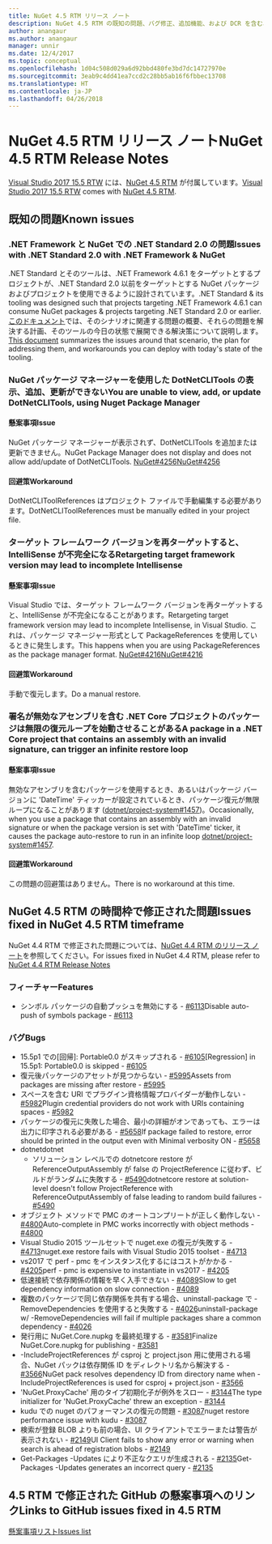 ```yaml
---
title: NuGet 4.5 RTM リリース ノート
description: NuGet 4.5 RTM の既知の問題、バグ修正、追加機能、および DCR を含む、そのリリース ノートです。
author: anangaur
ms.author: anangaur
manager: unnir
ms.date: 12/4/2017
ms.topic: conceptual
ms.openlocfilehash: 1d04c508d029a6d92bbd480fe3bd7dc14727970e
ms.sourcegitcommit: 3eab9c4dd41ea7ccd2c28bb5ab16f6fbbec13708
ms.translationtype: HT
ms.contentlocale: ja-JP
ms.lasthandoff: 04/26/2018
---
```

# <a name="nuget-45-rtm-release-notes"></a><span data-ttu-id="dad67-103">NuGet 4.5 RTM リリース ノート</span><span class="sxs-lookup"><span data-stu-id="dad67-103">NuGet 4.5 RTM Release Notes</span></span>

<span data-ttu-id="dad67-104">[Visual Studio 2017 15.5 RTW](https://www.visualstudio.com/news/releasenotes/vs2017-relnotes) には、[NuGet 4.5 RTM](https://dist.nuget.org/win-x86-commandline/v4.5.0/nuget.exe) が付属しています。</span><span class="sxs-lookup"><span data-stu-id="dad67-104">[Visual Studio 2017 15.5 RTW](https://www.visualstudio.com/news/releasenotes/vs2017-relnotes) comes with [NuGet 4.5 RTM](https://dist.nuget.org/win-x86-commandline/v4.5.0/nuget.exe).</span></span>

## <a name="known-issues"></a><span data-ttu-id="dad67-105">既知の問題</span><span class="sxs-lookup"><span data-stu-id="dad67-105">Known issues</span></span>

### <a name="issues-with-net-standard-20-with-net-framework--nuget"></a><span data-ttu-id="dad67-106">.NET Framework と NuGet での .NET Standard 2.0 の問題</span><span class="sxs-lookup"><span data-stu-id="dad67-106">Issues with .NET Standard 2.0 with .NET Framework & NuGet</span></span> 

<span data-ttu-id="dad67-107">.NET Standard とそのツールは、.NET Framework 4.6.1 をターゲットとするプロジェクトが、.NET Standard 2.0 以前をターゲットとする NuGet パッケージおよびプロジェクトを使用できるように設計されています。</span><span class="sxs-lookup"><span data-stu-id="dad67-107">.NET Standard & its tooling was designed such that projects targeting .NET Framework 4.6.1 can consume NuGet packages & projects targeting .NET Standard 2.0 or earlier.</span></span> <span data-ttu-id="dad67-108">[このドキュメント](https://github.com/dotnet/standard/issues/481)では、そのシナリオに関連する問題の概要、それらの問題を解決する計画、そのツールの今日の状態で展開できる解決策について説明します。</span><span class="sxs-lookup"><span data-stu-id="dad67-108">[This document](https://github.com/dotnet/standard/issues/481) summarizes the issues around that scenario, the plan for addressing them, and workarounds you can deploy with today's state of the tooling.</span></span>

### <a name="you-are-unable-to-view-add-or-update-dotnetclitools-using-nuget-package-manager"></a><span data-ttu-id="dad67-109">NuGet パッケージ マネージャーを使用した DotNetCLITools の表示、追加、更新ができない</span><span class="sxs-lookup"><span data-stu-id="dad67-109">You are unable to view, add, or update DotNetCLITools, using Nuget Package Manager</span></span>

#### <a name="issue"></a><span data-ttu-id="dad67-110">懸案事項</span><span class="sxs-lookup"><span data-stu-id="dad67-110">Issue</span></span>

<span data-ttu-id="dad67-111">NuGet パッケージ マネージャーが表示されず、DotNetCLITools を追加または更新できません。</span><span class="sxs-lookup"><span data-stu-id="dad67-111">NuGet Package Manager does not display and does not allow add/update of DotNetCLITools.</span></span> [<span data-ttu-id="dad67-112">NuGet#4256</span><span class="sxs-lookup"><span data-stu-id="dad67-112">NuGet#4256</span></span>](https://github.com/NuGet/Home/issues/4256)

#### <a name="workaround"></a><span data-ttu-id="dad67-113">回避策</span><span class="sxs-lookup"><span data-stu-id="dad67-113">Workaround</span></span>

<span data-ttu-id="dad67-114">DotNetCLIToolReferences はプロジェクト ファイルで手動編集する必要があります。</span><span class="sxs-lookup"><span data-stu-id="dad67-114">DotNetCLIToolReferences must be manually edited in your project file.</span></span>

### <a name="retargeting-target-framework-version-may-lead-to-incomplete-intellisense"></a><span data-ttu-id="dad67-115">ターゲット フレームワーク バージョンを再ターゲットすると、IntelliSense が不完全になる</span><span class="sxs-lookup"><span data-stu-id="dad67-115">Retargeting target framework version may lead to incomplete Intellisense</span></span>

#### <a name="issue"></a><span data-ttu-id="dad67-116">懸案事項</span><span class="sxs-lookup"><span data-stu-id="dad67-116">Issue</span></span>

<span data-ttu-id="dad67-117">Visual Studio では、ターゲット フレームワーク バージョンを再ターゲットすると、IntelliSense が不完全になることがあります。</span><span class="sxs-lookup"><span data-stu-id="dad67-117">Retargeting target framework version may lead to incomplete Intellisense, in Visual Studio.</span></span> <span data-ttu-id="dad67-118">これは、パッケージ マネージャー形式として PackageReferences を使用しているときに発生します。</span><span class="sxs-lookup"><span data-stu-id="dad67-118">This happens when you are using PackageReferences as the package manager format.</span></span> [<span data-ttu-id="dad67-119">NuGet#4216</span><span class="sxs-lookup"><span data-stu-id="dad67-119">NuGet#4216</span></span>](https://github.com/NuGet/Home/issues/4216)

#### <a name="workaround"></a><span data-ttu-id="dad67-120">回避策</span><span class="sxs-lookup"><span data-stu-id="dad67-120">Workaround</span></span>

<span data-ttu-id="dad67-121">手動で復元します。</span><span class="sxs-lookup"><span data-stu-id="dad67-121">Do a manual restore.</span></span>

### <a name="a-package-in-a-net-core-project-that-contains-an-assembly-with-an-invalid-signature-can-trigger-an-infinite-restore-loop"></a><span data-ttu-id="dad67-122">署名が無効なアセンブリを含む .NET Core プロジェクトのパッケージは無限の復元ループを始動させることがある</span><span class="sxs-lookup"><span data-stu-id="dad67-122">A package in a .NET Core project that contains an assembly with an invalid signature, can trigger an infinite restore loop</span></span>

#### <a name="issue"></a><span data-ttu-id="dad67-123">懸案事項</span><span class="sxs-lookup"><span data-stu-id="dad67-123">Issue</span></span>

<span data-ttu-id="dad67-124">無効なアセンブリを含むパッケージを使用するとき、あるいはパッケージ バージョンに 'DateTime' ティッカーが設定されているとき、パッケージ復元が無限ループになることがあります ([dotnet/project-system#1457](https://github.com/dotnet/project-system/issues/1457))。</span><span class="sxs-lookup"><span data-stu-id="dad67-124">Occasionally, when you use a package that contains an assembly with an invalid signature or when the package version is set with 'DateTime' ticker, it causes the package auto-restore to run in an infinite loop [dotnet/project-system#1457](https://github.com/dotnet/project-system/issues/1457).</span></span>

#### <a name="workaround"></a><span data-ttu-id="dad67-125">回避策</span><span class="sxs-lookup"><span data-stu-id="dad67-125">Workaround</span></span>

<span data-ttu-id="dad67-126">この問題の回避策はありません。</span><span class="sxs-lookup"><span data-stu-id="dad67-126">There is no workaround at this time.</span></span>

## <a name="issues-fixed-in-nuget-45-rtm-timeframe"></a><span data-ttu-id="dad67-127">NuGet 4.5 RTM の時間枠で修正された問題</span><span class="sxs-lookup"><span data-stu-id="dad67-127">Issues fixed in NuGet 4.5 RTM timeframe</span></span>

<span data-ttu-id="dad67-128">NuGet 4.4 RTM で修正された問題については、[NuGet 4.4 RTM のリリース ノート](../release-notes/nuget-4.4-RTM.md)を参照してください。</span><span class="sxs-lookup"><span data-stu-id="dad67-128">For issues fixed in NuGet 4.4 RTM, please refer to [NuGet 4.4 RTM Release Notes](../release-notes/nuget-4.4-RTM.md)</span></span> 

### <a name="features"></a><span data-ttu-id="dad67-129">フィーチャー</span><span class="sxs-lookup"><span data-stu-id="dad67-129">Features</span></span>

- <span data-ttu-id="dad67-130">シンボル パッケージの自動プッシュを無効にする - [#6113](https://github.com/NuGet/Home/issues/6113)</span><span class="sxs-lookup"><span data-stu-id="dad67-130">Disable auto-push of symbols package - [#6113](https://github.com/NuGet/Home/issues/6113)</span></span>

### <a name="bugs"></a><span data-ttu-id="dad67-131">バグ</span><span class="sxs-lookup"><span data-stu-id="dad67-131">Bugs</span></span>

- <span data-ttu-id="dad67-132">15.5p1 での[回帰]: Portable0.0 がスキップされる - [#6105](https://github.com/NuGet/Home/issues/6105)</span><span class="sxs-lookup"><span data-stu-id="dad67-132">[Regression] in 15.5p1: Portable0.0 is skipped - [#6105](https://github.com/NuGet/Home/issues/6105)</span></span>
- <span data-ttu-id="dad67-133">復元後パッケージのアセットが見つからない - [#5995](https://github.com/NuGet/Home/issues/5995)</span><span class="sxs-lookup"><span data-stu-id="dad67-133">Assets from packages are missing after restore - [#5995](https://github.com/NuGet/Home/issues/5995)</span></span>
- <span data-ttu-id="dad67-134">スペースを含む URI でプラグイン資格情報プロバイダーが動作しない - [#5982](https://github.com/NuGet/Home/issues/5982)</span><span class="sxs-lookup"><span data-stu-id="dad67-134">Plugin credential providers do not work with URIs containing spaces - [#5982](https://github.com/NuGet/Home/issues/5982)</span></span>
- <span data-ttu-id="dad67-135">パッケージの復元に失敗した場合、最小の詳細がオンであっても、エラーは出力に印字される必要がある - [#5658](https://github.com/NuGet/Home/issues/5658)</span><span class="sxs-lookup"><span data-stu-id="dad67-135">If package failed to restore, error should be printed in the output even with Minimal verbosity ON - [#5658](https://github.com/NuGet/Home/issues/5658)</span></span>
- <span data-ttu-id="dad67-136">dotnet</span><span class="sxs-lookup"><span data-stu-id="dad67-136">dotnet</span></span>
  - <span data-ttu-id="dad67-137">ソリューション レベルでの dotnetcore restore が ReferenceOutputAssembly が false の ProjectReference に従わず、ビルドがランダムに失敗する - [#5490](https://github.com/NuGet/Home/issues/5490)</span><span class="sxs-lookup"><span data-stu-id="dad67-137">dotnetcore restore at solution-level doesn't follow ProjectReference with ReferenceOutputAssembly of false leading to random build failures - [#5490](https://github.com/NuGet/Home/issues/5490)</span></span>
- <span data-ttu-id="dad67-138">オブジェクト メソッドで PMC のオートコンプリートが正しく動作しない - [#4800](https://github.com/NuGet/Home/issues/4800)</span><span class="sxs-lookup"><span data-stu-id="dad67-138">Auto-complete in PMC works incorrectly with object methods - [#4800](https://github.com/NuGet/Home/issues/4800)</span></span>
- <span data-ttu-id="dad67-139">Visual Studio 2015 ツールセットで nuget.exe の復元が失敗する - [#4713](https://github.com/NuGet/Home/issues/4713)</span><span class="sxs-lookup"><span data-stu-id="dad67-139">nuget.exe restore fails with Visual Studio 2015 toolset - [#4713](https://github.com/NuGet/Home/issues/4713)</span></span>
- <span data-ttu-id="dad67-140">vs2017 で perf - pmc をインスタンス化するにはコストがかかる - [#4205](https://github.com/NuGet/Home/issues/4205)</span><span class="sxs-lookup"><span data-stu-id="dad67-140">perf - pmc is expensive to instantiate in vs2017 - [#4205](https://github.com/NuGet/Home/issues/4205)</span></span>
- <span data-ttu-id="dad67-141">低速接続で依存関係の情報を早く入手できない - [#4089](https://github.com/NuGet/Home/issues/4089)</span><span class="sxs-lookup"><span data-stu-id="dad67-141">Slow to get dependency information on slow connection - [#4089](https://github.com/NuGet/Home/issues/4089)</span></span>
- <span data-ttu-id="dad67-142">複数のパッケージで同じ依存関係を共有する場合、uninstall-package で -RemoveDependencies を使用すると失敗する - [#4026](https://github.com/NuGet/Home/issues/4026)</span><span class="sxs-lookup"><span data-stu-id="dad67-142">uninstall-package w/ -RemoveDependencies will fail if multiple packages share a common dependency - [#4026](https://github.com/NuGet/Home/issues/4026)</span></span>
- <span data-ttu-id="dad67-143">発行用に NuGet.Core.nupkg を最終処理する - [#3581](https://github.com/NuGet/Home/issues/3581)</span><span class="sxs-lookup"><span data-stu-id="dad67-143">Finalize NuGet.Core.nupkg for publishing - [#3581](https://github.com/NuGet/Home/issues/3581)</span></span>
- <span data-ttu-id="dad67-144">-IncludeProjectReferences が csproj と project.json 用に使用される場合、NuGet パックは依存関係 ID をディレクトリ名から解決する - [#3566](https://github.com/NuGet/Home/issues/3566)</span><span class="sxs-lookup"><span data-stu-id="dad67-144">NuGet pack resolves dependency ID from directory name when -IncludeProjectReferences is used for csproj + project.json - [#3566](https://github.com/NuGet/Home/issues/3566)</span></span>
- <span data-ttu-id="dad67-145">'NuGet.ProxyCache' 用のタイプ初期化子が例外をスロー - [#3144](https://github.com/NuGet/Home/issues/3144)</span><span class="sxs-lookup"><span data-stu-id="dad67-145">The type initializer for 'NuGet.ProxyCache' threw an exception - [#3144](https://github.com/NuGet/Home/issues/3144)</span></span>
- <span data-ttu-id="dad67-146">kudu での nuget のパフォーマンスの復元の問題 - [#3087](https://github.com/NuGet/Home/issues/3087)</span><span class="sxs-lookup"><span data-stu-id="dad67-146">nuget restore performance issue with kudu - [#3087](https://github.com/NuGet/Home/issues/3087)</span></span>
- <span data-ttu-id="dad67-147">検索が登録 BLOB よりも前の場合、UI クライアントでエラーまたは警告が表示されない - [#2149](https://github.com/NuGet/Home/issues/2149)</span><span class="sxs-lookup"><span data-stu-id="dad67-147">UI Client fails to show any error or warning when search is ahead of registration blobs - [#2149](https://github.com/NuGet/Home/issues/2149)</span></span>
- <span data-ttu-id="dad67-148">Get-Packages -Updates により不正なクエリが生成される - [#2135](https://github.com/NuGet/Home/issues/2135)</span><span class="sxs-lookup"><span data-stu-id="dad67-148">Get-Packages -Updates generates an incorrect query - [#2135](https://github.com/NuGet/Home/issues/2135)</span></span>

## <a name="links-to-github-issues-fixed-in-45-rtm"></a><span data-ttu-id="dad67-149">4.5 RTM で修正された GitHub の懸案事項へのリンク</span><span class="sxs-lookup"><span data-stu-id="dad67-149">Links to GitHub issues fixed in 4.5 RTM</span></span>

[<span data-ttu-id="dad67-150">懸案事項リスト</span><span class="sxs-lookup"><span data-stu-id="dad67-150">Issues list</span></span>](https://github.com/NuGet/Home/issues?q=is%3Aissue+milestone%3A4.5+is%3Aclosed)
